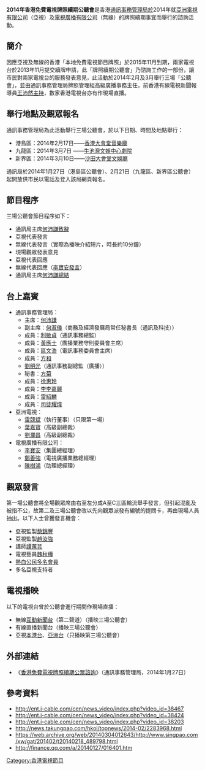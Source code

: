 **2014年香港免費電視牌照續期公聽會**是香港[通訊事務管理局於](../Page/通訊事務管理局.md "wikilink")2014年就[亞洲電視有限公司](../Page/亞洲電視.md "wikilink")（亞視）及[電視廣播有限公司](../Page/電視廣播有限公司.md "wikilink")（無線）的牌照續期事宜而舉行的諮詢活動。

## 簡介

因應亞視及無線的香港「本地免費電視節目牌照」於2015年11月到期，兩家電視台於2013年11月提交續牌申請，此「牌照續期公聽會」乃諮詢工作的一部份，讓市民對兩家電視台的服務發表意見，此活動於2014年2月及3月舉行三場「公聽會」，並由通訊事務管理局牌照管理組高級廣播事務主任，前香港有線電視新聞報導員[王沛然主持](../Page/王沛然.md "wikilink")，數家香港電視台亦有作現場直播。

## 舉行地點及觀眾報名

通訊事務管理局為此活動舉行三場公聽會，於以下日期、時間及地點舉行：

  - 港島區：2014年2月17日――[香港大會堂音樂廳](../Page/香港大會堂.md "wikilink")
  - 九龍區：2014年3月7日
    ――[牛池灣文娛中心劇院](https://zh.wikipedia.org/wiki/牛池灣文娛中心 "wikilink")
  - 新界區：2014年3月10日――[沙田大會堂文娛廳](../Page/沙田大會堂.md "wikilink")

通訊局於2014年1月27日（港島區公聽會）、2月21日（九龍區、新界區公聽會）起開放供市民以電話及登入該局網頁報名。

## 節目程序

三場公聽會節目程序如下：

  - 通訊局主席[何沛謙致辭](https://zh.wikipedia.org/wiki/何沛謙 "wikilink")
  - 亞視代表發言
  - 無線代表發言（實際為播映介紹短片，時長約10分鐘）
  - 現場觀眾發表意見
  - 亞視代表回應
  - 無線代表回應（[李寶安發言](../Page/李寶安.md "wikilink")）
  - 通訊局主席[何沛謙總結](https://zh.wikipedia.org/wiki/何沛謙 "wikilink")

## 台上嘉賓

  - 通訊事務管理局：
      - 主席：[何沛謙](https://zh.wikipedia.org/wiki/何沛謙 "wikilink")
      - 副主席：[何淑儀](https://zh.wikipedia.org/wiki/何淑儀 "wikilink")（商務及經濟發展局常任秘書長（通訊及科技））
      - 成員：[利敏貞](https://zh.wikipedia.org/wiki/利敏貞 "wikilink")（通訊事務總監）
      - 成員：[黃應士](../Page/黃應士.md "wikilink")（廣播業務守則委員會主席）
      - 成員：[區文浩](https://zh.wikipedia.org/wiki/區文浩 "wikilink")（電訊事務委員會主席）
      - 成員：[方和](https://zh.wikipedia.org/wiki/方和 "wikilink")
      - [劉明光](https://zh.wikipedia.org/wiki/劉明光 "wikilink")（通訊事務副總監（廣播））
      - 秘書：[方菊](https://zh.wikipedia.org/wiki/方菊 "wikilink")
      - 成員：[徐惠玲](https://zh.wikipedia.org/wiki/徐惠玲 "wikilink")
      - 成員：[李李嘉麗](https://zh.wikipedia.org/wiki/李李嘉麗 "wikilink")
      - 成員：[雷紹麟](https://zh.wikipedia.org/wiki/雷紹麟 "wikilink")
      - 成員：[司徒耀煒](https://zh.wikipedia.org/wiki/司徒耀煒 "wikilink")
  - 亞洲電視：
      - [雷競斌](../Page/雷競斌.md "wikilink")（執行董事）（只限第一場）
      - [葉嘉寶](https://zh.wikipedia.org/wiki/葉嘉寶 "wikilink")（高級副總裁）
      - [劉瀾昌](../Page/劉瀾昌.md "wikilink")（高級副總裁）
  - 電視廣播有限公司：
      - [李寶安](../Page/李寶安.md "wikilink")（集團總經理）
      - [鄭善強](../Page/鄭善強.md "wikilink")（電視廣播業務總經理）
      - [陳樹鴻](https://zh.wikipedia.org/wiki/陳樹鴻 "wikilink")（助理總經理）

## 觀眾發言

第一場公聽會將全場觀眾席由右至左分成A至C三區輪流舉手發言，但引起混亂及被指不公，故第二及三場公聽會改以先向觀眾派發有編號的提問卡，再由現場人員抽出。以下人士曾獲發言機會：

  - 亞視監製[蔡錦豐](../Page/蔡錦豐.md "wikilink")
  - 亞視監製[趙汝強](https://zh.wikipedia.org/wiki/趙汝強 "wikilink")
  - 講師[譚蕙芸](https://zh.wikipedia.org/wiki/譚蕙芸 "wikilink")
  - 電視藝員[魏秋樺](../Page/魏秋樺.md "wikilink")
  - [熱血公民多名會員](../Page/熱血公民.md "wikilink")
  - 多名亞視支持者

## 電視播映

以下的電視台曾於公聽會進行期間作現場直播：

  - 無線[互動新聞台](https://zh.wikipedia.org/wiki/互動新聞台 "wikilink")（第二聲道）（播映三場公聽會）
  - 有線直播新聞台（播映三場公聽會）
  - 亞視[本港台](../Page/本港台.md "wikilink")、[亞洲台](../Page/亞洲電視亞洲台.md "wikilink")（只播映第三場公聽會）

## 外部連結

  - 《[香港免費電視牌照續期公眾諮詢](http://www.coms-auth.hk/filemanager/common/policies_regulations/consultations/consultation_exercise/booklet_tc_20140127.pdf)》（通訊事務管理局，2014年1月27日）

## 參考資料

  - <http://ent.i-cable.com/cen/news_video/index.php?video_id=38467>
  - <http://ent.i-cable.com/cen/news_video/index.php?video_id=38424>
  - <http://ent.i-cable.com/cen/news_video/index.php?video_id=38203>
  - <http://news.takungpao.com/hkol/topnews/2014-02/2283968.html>
  - <https://web.archive.org/web/20140304012643/http://www.singpao.com/xw/gat/201402/t20140218_489798.html>
  - <http://finance.qq.com/a/20140127/016401.htm>

[Category:香港電視節目](https://zh.wikipedia.org/wiki/Category:香港電視節目 "wikilink")